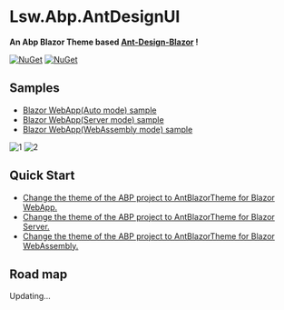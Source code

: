 # Lsw.Abp.AntDesignUI

**An Abp Blazor Theme based [Ant-Design-Blazor](https://github.com/ant-design-blazor/ant-design-blazor) !**

[![NuGet](https://img.shields.io/nuget/v/Lsw.Abp.AntDesignUI.svg)](https://www.nuget.org/packages/Lsw.Abp.AntDesignUI/)
[![NuGet](https://img.shields.io/nuget/dt/Lsw.Abp.AntDesignUI.svg)](https://www.nuget.org/packages/Lsw.Abp.AntDesignUI/)

## Samples

* [Blazor WebApp(Auto mode) sample](/samples/WebApp/)
* [Blazor WebApp(Server mode) sample](/samples/WebAppBlazorServer/)
* [Blazor WebApp(WebAssembly mode) sample](/samples/WebAppBlazorWebAssembly/)

![1](img/1.png)
![2](img/2.png)

## Quick Start

* [Change the theme of the ABP project to AntBlazorTheme for Blazor WebApp.](./README.WebApp.md)
* [Change the theme of the ABP project to AntBlazorTheme for Blazor Server.](./README.BlazorServer.md)
* [Change the theme of the ABP project to AntBlazorTheme for Blazor WebAssembly.](./README.BlazorWebAssembly.md)

## Road map

Updating...
